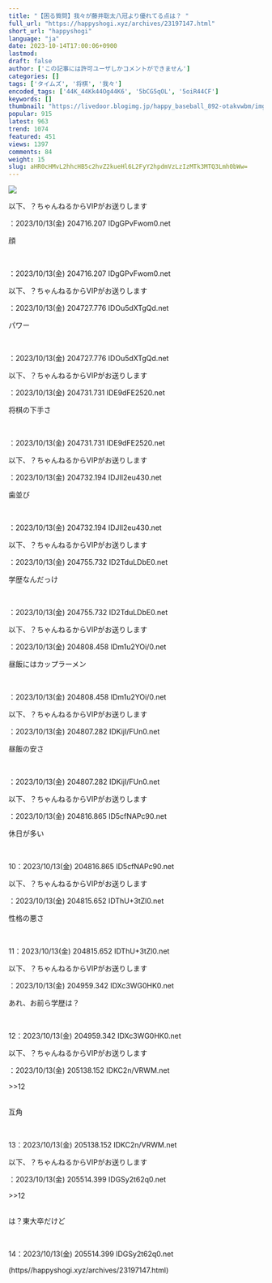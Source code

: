 ```yaml
---
title: "【困る質問】我々が藤井聡太八冠より優れてる点は？ "
full_url: "https://happyshogi.xyz/archives/23197147.html"
short_url: "happyshogi"
language: "ja"
date: 2023-10-14T17:00:06+0900
lastmod: 
draft: false
author: ['この記事には許可ユーザしかコメントができません']
categories: []
tags: ['タイムズ', '将棋', '我々']
encoded_tags: ['44K_44Kk44Og44K6', '5bCG5qOL', '5oiR44CF']
keywords: []
thumbnail: "https://livedoor.blogimg.jp/happy_baseball_892-otakvwbm/imgs/6/d/6d864cd8-s.jpg"
popular: 915
latest: 963
trend: 1074
featured: 451
views: 1397
comments: 84
weight: 15
slug: aHR0cHMvL2hhcHB5c2hvZ2kueHl6L2FyY2hpdmVzLzIzMTk3MTQ3Lmh0bWw=
---
```


![](https://livedoor.blogimg.jp/happy_baseball_892-otakvwbm/imgs/6/d/6d864cd8-s.jpg)

<div><p id='resuname2'>以下、？ちゃんねるからVIPがお送りします </p>：2023/10/13(金) 204716.207 IDgGPvFwom0.net<p id='surebody2' class='surebody_gGPvFwom0net' name='surebodymain'>顔 </p><br><p>：2023/10/13(金) 204716.207 IDgGPvFwom0.net</p><p id='resuname4'>以下、？ちゃんねるからVIPがお送りします </p>：2023/10/13(金) 204727.776 IDOu5dXTgQd.net<p id='surebody4' class='surebody_Ou5dXTgQdnet' name='surebodymain'>パワー </p><br><p>：2023/10/13(金) 204727.776 IDOu5dXTgQd.net</p><p id='resuname5'>以下、？ちゃんねるからVIPがお送りします </p>：2023/10/13(金) 204731.731 IDE9dFE2520.net<p id='surebody5' class='surebody_E9dFE2520net' name='surebodymain'>将棋の下手さ </p><br><p>：2023/10/13(金) 204731.731 IDE9dFE2520.net</p><p id='resuname6'>以下、？ちゃんねるからVIPがお送りします </p>：2023/10/13(金) 204732.194 IDJII2eu430.net<p id='surebody6' class='surebody_JII2eu430net' name='surebodymain'>歯並び </p><br><p>：2023/10/13(金) 204732.194 IDJII2eu430.net</p><p id='resuname7'>以下、？ちゃんねるからVIPがお送りします </p>：2023/10/13(金) 204755.732 ID2TduLDbE0.net<p id='surebody7' class='surebody_2TduLDbE0net' name='surebodymain'>学歴なんだっけ </p><br><p>：2023/10/13(金) 204755.732 ID2TduLDbE0.net</p><p id='resuname8'>以下、？ちゃんねるからVIPがお送りします </p>：2023/10/13(金) 204808.458 IDm1u2YOi/0.net<p id='surebody8' class='surebody_m1u2YOi0net' name='surebodymain'>昼飯にはカップラーメン </p><br><p>：2023/10/13(金) 204808.458 IDm1u2YOi/0.net</p><p id='resuname9'>以下、？ちゃんねるからVIPがお送りします </p>：2023/10/13(金) 204807.282 IDKijI/FUn0.net<p id='surebody9' class='surebody_KijIFUn0net' name='surebodymain'>昼飯の安さ </p><br><p>：2023/10/13(金) 204807.282 IDKijI/FUn0.net</p><p id='resuname10'>以下、？ちゃんねるからVIPがお送りします </p>：2023/10/13(金) 204816.865 ID5cfNAPc90.net<p id='surebody10' class='surebody_5cfNAPc90net' name='surebodymain'>休日が多い </p><br><p>10：2023/10/13(金) 204816.865 ID5cfNAPc90.net</p><p id='resuname11'>以下、？ちゃんねるからVIPがお送りします </p>：2023/10/13(金) 204815.652 IDThU+3tZl0.net<p id='surebody11' class='surebody_ThU3tZl0net' name='surebodymain'>性格の悪さ </p><br><p>11：2023/10/13(金) 204815.652 IDThU+3tZl0.net</p><p id='resuname12'>以下、？ちゃんねるからVIPがお送りします </p>：2023/10/13(金) 204959.342 IDXc3WG0HK0.net<p id='surebody12' class='surebody_Xc3WG0HK0net' name='surebodymain'>あれ、お前ら学歴は？ </p><br><p>12：2023/10/13(金) 204959.342 IDXc3WG0HK0.net</p><p id='resuname13'>以下、？ちゃんねるからVIPがお送りします </p>：2023/10/13(金) 205138.152 IDKC2n/VRWM.net<p id='surebody13' class='surebody_KC2nVRWMnet' name='surebodymain'><p>>>12</p> <br> 互角 </p><br><p>13：2023/10/13(金) 205138.152 IDKC2n/VRWM.net</p><p id='resuname14'>以下、？ちゃんねるからVIPがお送りします </p>：2023/10/13(金) 205514.399 IDGSy2t62q0.net<p id='surebody14' class='surebody_GSy2t62q0net' name='surebodymain'><p>>>12</p> <br> は？東大卒だけど </p><br><p>14：2023/10/13(金) 205514.399 IDGSy2t62q0.net</p><p id='preview_dispAffi'></p></div>

(https//happyshogi.xyz/archives/23197147.html)

